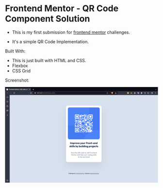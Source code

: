 # Frontend Mentor - QR Code Component Solution 

- This is my first submission for [frontend mentor](https://www.frontendmentor.io/home) challenges. 

- It's a simple QR Code Implementation.

Built With:

- This is just built with HTML and CSS.
- Flexbox
- CSS Grid

Screenshot:

![screenshot of component](qr-code-screenshot.png)
